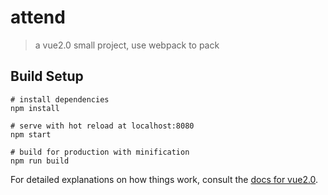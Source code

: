
# attend

> a vue2.0 small project, use webpack to pack

## Build Setup
    
    # install dependencies
    npm install

    # serve with hot reload at localhost:8080
    npm start

    # build for production with minification
    npm run build
    

For detailed explanations on how things work, consult the [docs for vue2.0](http://cn.vuejs.org/v2/guide/).


